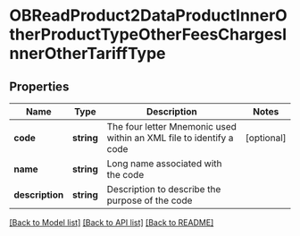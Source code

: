 # OBReadProduct2DataProductInnerOtherProductTypeOtherFeesChargesInnerOtherTariffType

## Properties
Name | Type | Description | Notes
------------ | ------------- | ------------- | -------------
**code** | **string** | The four letter Mnemonic used within an XML file to identify a code | [optional] 
**name** | **string** | Long name associated with the code | 
**description** | **string** | Description to describe the purpose of the code | 

[[Back to Model list]](../README.md#documentation-for-models) [[Back to API list]](../README.md#documentation-for-api-endpoints) [[Back to README]](../README.md)


